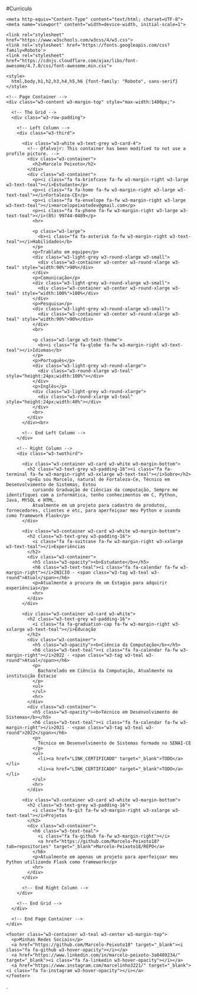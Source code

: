 #Curriculo

<!DOCTYPE html>
<html lang="pt-BR">

  <head>
    <title>Marcelo Peixoto</title>
    
    <meta http-equiv="Content-Type" content="text/html; charset=UTF-8">
    <meta name="viewport" content="width=device-width, initial-scale=1">
    
    <link rel="stylesheet" href="https://www.w3schools.com/w3css/4/w3.css">
    <link rel='stylesheet' href='https://fonts.googleapis.com/css?family=Roboto'>
    <link rel="stylesheet" href="https://cdnjs.cloudflare.com/ajax/libs/font-awesome/4.7.0/css/font-awesome.min.css">

    <style>
      html,body,h1,h2,h3,h4,h5,h6 {font-family: "Roboto", sans-serif}
    </style>
    
  </head>

  <body class="w3-light-grey" cz-shortcut-listen="true">
  
    <!-- Page Container -->
    <div class="w3-content w3-margin-top" style="max-width:1400px;">
  
      <!-- The Grid -->
      <div class="w3-row-padding">
  
        <!-- Left Column -->
        <div class="w3-third">
  
          <div class="w3-white w3-text-grey w3-card-4">
            <!-- @falvojr: This container has been modified to not use a profile picture. -->
            <div class="w3-container">
              <h2>Marcelo Peixoto</h2>
            </div>
            <div class="w3-container">
              <p><i class="fa fa-briefcase fa-fw w3-margin-right w3-large w3-text-teal"></i>Estudante</p>
              <p><i class="fa fa-home fa-fw w3-margin-right w3-large w3-text-teal"></i>Fortaleza-CE</p>
              <p><i class="fa fa-envelope fa-fw w3-margin-right w3-large w3-text-teal"></i>marcelopeixotodev@gmail.com</p>
              <p><i class="fa fa-phone fa-fw w3-margin-right w3-large w3-text-teal"></i>(85) 99744-0489</p>
              <hr>
  
              <p class="w3-large">
                <b><i class="fa fa-asterisk fa-fw w3-margin-right w3-text-teal"></i>Habilidades</b>
              </p>
              <p>Trablaho em equipe</p>
              <div class="w3-light-grey w3-round-xlarge w3-small">
                <div class="w3-container w3-center w3-round-xlarge w3-teal" style="width:90%">90%</div>
              </div>
              <p>Comunicação</p>
              <div class="w3-light-grey w3-round-xlarge w3-small">
                <div class="w3-container w3-center w3-round-xlarge w3-teal" style="width:100%">100%</div>
              </div>
              <p>Pesquisa</p>
              <div class="w3-light-grey w3-round-xlarge w3-small">
                <div class="w3-container w3-center w3-round-xlarge w3-teal" style="width:90%">90%</div>
              </div>              
              <br>
  
              <p class="w3-large w3-text-theme">
                <b><i class="fa fa-globe fa-fw w3-margin-right w3-text-teal"></i>Idiomas</b>
              </p>
              <p>Português</p>
              <div class="w3-light-grey w3-round-xlarge">
                <div class="w3-round-xlarge w3-teal" style="height:24px;width:100%"></div>
              </div>
              <p>Inglês</p>
              <div class="w3-light-grey w3-round-xlarge">
                <div class="w3-round-xlarge w3-teal" style="height:24px;width:40%"></div>
              </div>              
              <br>
            </div>
          </div><br>
  
          <!-- End Left Column -->
        </div>
  
        <!-- Right Column -->
        <div class="w3-twothird">
    
          <div class="w3-container w3-card w3-white w3-margin-bottom">
            <h2 class="w3-text-grey w3-padding-16"><i class="fa fa-terminal fa-fw w3-margin-right w3-xxlarge w3-text-teal"></i>Sobre</h2>
            <p>Eu sou Marcelo, natural de Fortaleza-Ce, Técnico em Desenvolvimento de Sistemas, Estou
              cursando Graduação de Ciências da computação, Sempre me identifiquei com a informática, tenho conhecimentos em C, Python, Java, MYSQL e HTML.
              Atualmente em um projeto para cadastro de produtos, fornecedores, clientes e etc, para aperfeiçoar meu Python e usando como framework Flask</p>
          </div>

          <div class="w3-container w3-card w3-white w3-margin-bottom">
            <h2 class="w3-text-grey w3-padding-16">
              <i class="fa fa-suitcase fa-fw w3-margin-right w3-xxlarge w3-text-teal"></i>Experiências
            </h2>
            <div class="w3-container">
              <h5 class="w3-opacity"><b>Estudante</b></h5>
              <h6 class="w3-text-teal"><i class="fa fa-calendar fa-fw w3-margin-right"></i>INICIO - <span class="w3-tag w3-teal w3-round">Atual</span></h6>
              <p>Atualmente a procura de um Estagio para adquirir experiências</p>
              <hr>
            </div>            
          </div>
  
          <div class="w3-container w3-card w3-white">
            <h2 class="w3-text-grey w3-padding-16">
              <i class="fa fa-graduation-cap fa-fw w3-margin-right w3-xxlarge w3-text-teal"></i>Educação
            </h2>
            <div class="w3-container">
              <h5 class="w3-opacity"><b>Ciência da Computação</b></h5>
              <h6 class="w3-text-teal"><i class="fa fa-calendar fa-fw w3-margin-right"></i>2022 - <span class="w3-tag w3-teal w3-round">Atual</span></h6>
              <p>
                Bacharelado em Ciência da Computação, Atualmente na instituição Éstacio
              </p>
              <ul>
              </ul>
              <hr>
            </div>            
            <div class="w3-container">
              <h5 class="w3-opacity"><b>Técnico em Desenvolvimento de Sistemas</b></h5>
              <h6 class="w3-text-teal"><i class="fa fa-calendar fa-fw w3-margin-right"></i>2021 - <span class="w3-tag w3-teal w3-round">2022</span></h6>
              <p>
                Técnico em Desenvolvimento de Sistemas formado no SENAI-CE
              </p>
              <ul>
                <li><a href="LINK_CERTIFICADO" target="_blank">TODO</a></li>
                <li><a href="LINK_CERTIFICADO" target="_blank">TODO</a></li>
              </ul>
              <hr>
            </div>           

          <div class="w3-container w3-card w3-white w3-margin-bottom">
            <h2 class="w3-text-grey w3-padding-16">
              <i class="fa fa-git fa-fw w3-margin-right w3-xxlarge w3-text-teal"></i>Projetos
            </h2>
            <div class="w3-container">
              <h6 class="w3-text-teal">
                <i class="fa fa-github fa-fw w3-margin-right"></i>
                <a href="https://github.com/Marcelo-Peixoto18?tab=repositories" target="_blank">Marcelo-Peixoto18/REPO</a>
              </h6>
              <p>Atualmente em apenas um projeto para aperfeiçoar meu Python utilizando Flask como framework</p>
              <hr>
            </div>            
          </div>
  
          <!-- End Right Column -->
        </div>
  
        <!-- End Grid -->
      </div>
  
      <!-- End Page Container -->
    </div>
  
    <footer class="w3-container w3-teal w3-center w3-margin-top">
      <p>Minhas Redes Sociais</p>
      <a href="https://github.com/Marcelo-Peixoto18" target="_blank"><i class="fa fa-github w3-hover-opacity"></i></a>
      <a href="https://www.linkedin.com/in/marcelo-peixoto-3a0489234/" target="_blank"><i class="fa fa-linkedin w3-hover-opacity"></i></a>
      <a href="https://www.instagram.com/marcelinho3221/" target="_blank"><i class="fa fa-instagram w3-hover-opacity"></i></a>
    </footer>
  
  </body>

</html>

  .
